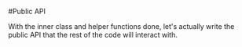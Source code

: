 #Public API

With the inner class and helper functions done, let's actually write the public API that the rest of the code will interact with.